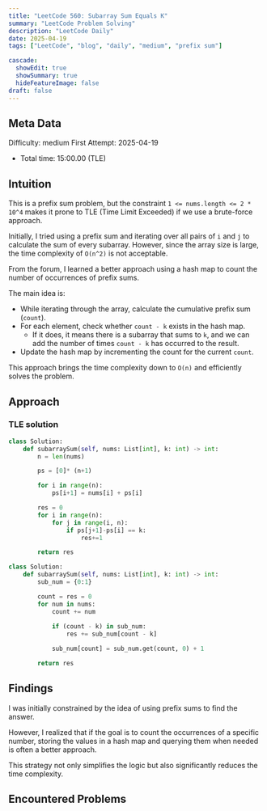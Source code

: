 ```yaml
---
title: "LeetCode 560: Subarray Sum Equals K"
summary: "LeetCode Problem Solving"
description: "LeetCode Daily"
date: 2025-04-19
tags: ["LeetCode", "blog", "daily", "medium", "prefix sum"]

cascade:
  showEdit: true
  showSummary: true
  hideFeatureImage: false
draft: false
---
```


## Meta Data

Difficulty: medium
First Attempt: 2025-04-19
- Total time: 15:00.00 (TLE)

## Intuition

This is a prefix sum problem, but the constraint `1 <= nums.length <= 2 * 10^4` makes it prone to TLE (Time Limit Exceeded) if we use a brute-force approach.

Initially, I tried using a prefix sum and iterating over all pairs of `i` and `j` to calculate the sum of every subarray. However, since the array size is large, the time complexity of `O(n^2)` is not acceptable.

From the forum, I learned a better approach using a hash map to count the number of occurrences of prefix sums. 

The main idea is:

- While iterating through the array, calculate the cumulative prefix sum (`count`).
- For each element, check whether `count - k` exists in the hash map.
    - If it does, it means there is a subarray that sums to `k`, and we can add the number of times `count - k` has occurred to the result.
- Update the hash map by incrementing the count for the current `count`.

This approach brings the time complexity down to `O(n)` and efficiently solves the problem.


## Approach
### TLE solution
```python
class Solution:
    def subarraySum(self, nums: List[int], k: int) -> int:
        n = len(nums)

        ps = [0]* (n+1)

        for i in range(n):
            ps[i+1] = nums[i] + ps[i]

        res = 0
        for i in range(n):
            for j in range(i, n):
                if ps[j+1]-ps[i] == k:
                    res+=1

        return res
```

```python
class Solution:
    def subarraySum(self, nums: List[int], k: int) -> int:
        sub_num = {0:1}

        count = res = 0
        for num in nums:
            count += num
            
            if (count - k) in sub_num:
                res += sub_num[count - k]

            sub_num[count] = sub_num.get(count, 0) + 1

        return res

```
## Findings
I was initially constrained by the idea of using prefix sums to find the answer. 

However, I realized that if the goal is to count the occurrences of a specific number, storing the values in a hash map and querying them when needed is often a better approach. 

This strategy not only simplifies the logic but also significantly reduces the time complexity.


## Encountered Problems 
